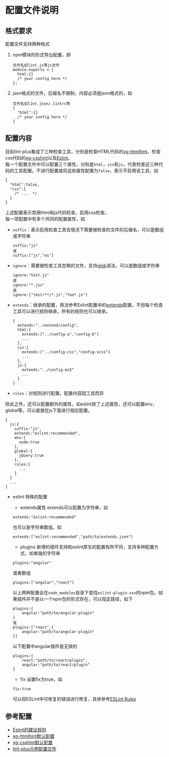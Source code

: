# 配置文件说明
## 格式要求
配置文件支持两种格式  

1. npm模块的形式导出配置，即

	```
	文件名如lint.js等js文件
	module.exports = {
	  html:{}
	  /* your config here */
	};
	```
2. json格式的文件，后缀名不限制，内容必须是json格式的，如

	```
	文件名如lint.json/.lintrc等
	{
	  "html":{}
	  /* your config here */
	}
	```

## 配置内容
目前lint-plus集成了三种检查工具，分别是检查HTML代码的[xg-htmlhint](http://github.com/y8n/xg-htmlhint)，检查css代码的[xg-csshint](http://github.com/xgfe/xg-csshint)以及[Eslint](http://eslint.org)。  
每一个配置文件中可以配置三个属性，分别是`html`，`css`和`js`，代表检查这三种代码的工具配置。不进行配置或将这些属性配置为`false`，表示不启用该工具，如

```
{
  "html":false,
  "css":{
    /* .... */
  }
}
```	
上述配置表示禁用html和js代码检查，启用css检查。  
每一项配置中有多个共同的配置属性，如  

- `suffix`：表示启用检查工具去情况下需要被检查的文件的后缀名，可以是数组或字符串
	
	```
	suffix:"js"
	或
	suffix:["js","es"]
	```	
- `ignore`：需要被检查工具忽略的文件，支持[glob](https://github.com/isaacs/node-glob)语法，可以是数组或字符串

	```
	ignore:"test.js"
	或
	ignore:"*.jsx"
	或
	ignore:["test/**/*.js","foo*.js"]
	```
- `extends`：继承的配置，用法参考Eslint配置中的[extends](http://eslint.org/docs/user-guide/configuring#extending-configuration-files)配置，不但每个检查工具可以进行规则继承，所有的规则也可以继承。

	```
	{
	  extends:"../extend/config",
	  html:{
		extends:["../config-a","config-b"]
		...
	  },
	  css:{
	    extends:["../config-css","config-scss"]
		...
	  },
	  js:{
	    extends:"../config-es5"
		...
	  }
	}
	```
- `rules`：对规则进行配置，配置内容因工具而异  

除此之外，还可以配置额外的属性，如eslint除了上述属性，还可以配置env，global等，可以直接在js下面进行相应配置。

```
{
  js:{
    suffix:"js",
    extends:"eslint:recommended",
    env:{
      node:true
    },
    global:{
      jQuery:true
    },
    rules:{
      ... 
    }
  }
  ...
}
```
- eslint 特殊的配置
	- extends属性
	extends可以配置为字符串，如

	```
	extends:"eslint:recommended"
	```
	也可以是字符串数组，如
	
	```
	extends:["eslint:recommended","path/to/extends.json"]
	```
	- plugins
	新增的插件支持和eslint原生的配置有所不同，支持多种配置方式，如单独的字符串
	
	```
	plugins:"angular"
	```
	或者数组

	```
	plugins:["angular","react"]
	```
	以上两种配置会在`node_modules`目录下查找`eslint-plugin-xxx`的npm包，如果插件并不是以一个npm包的形式存在，可以指定路径，如下
	
	```
	plugins:{
		angular:"path/to/angular-plugin"
	}
	或
	plugins:["react",{
		angular:"path/to/angular-plugin"
	}]
	```
	以下配置中angular插件是无效的

	```
	plugins:{
		react:"path/to/react/plugin",
		angular:"path/to/react/plugin"
	}
	```
	
	- fix
	设置fix为true，如
	
	```
	fix:true
	```
	可以将ESLint中可修复的错误进行修复，具体参考[ESLint Rules](http://eslint.org/docs/rules/)
	
	
	

## 参考配置
- [Eslint的建议规则](https://github.com/xgfe/lint-plus/blob/master/conf/eslint.json)
- [xg-htmlhint默认配置](https://github.com/y8n/xg-htmlhint/blob/master/.htmlhintrc)
- [xg-csshint默认配置](https://github.com/xgfe/xg-csshint/blob/master/src/config.js)
- [lint-plus示例配置文件](https://github.com/xgfe/lint-plus/blob/master/lint.js)